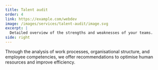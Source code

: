 ```yaml
---
title: Talent audit
order: 4
link: https://example.com/webdev
image: /images/services/talent-audit/image.svg
excerpt: |
  Detailed overview of the strengths and weaknesses of your teams.
side: right
---
```

Through the analysis of work processes, organisational structure, and employee competencies, we offer recommendations to optimise human resources and improve efficiency.
